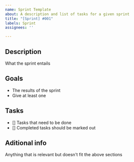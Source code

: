 ```yaml
---
name: Sprint Template
about: A description and list of tasks for a given sprint
title: "[Sprint] #001"
labels: Sprint
assignees: ''

---
```


## Description
What the sprint entails

## Goals
- The results of the sprint
- Give at least one

## Tasks
- [] Tasks that need to be done
- [] Completed tasks should be marked out

## Aditional info
Anything that is relevant but doesn't fit the above sections

